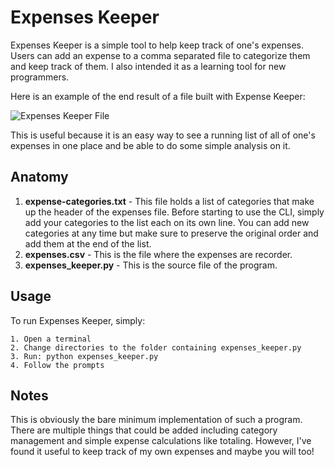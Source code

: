 # Expenses Keeper

Expenses Keeper is a simple tool to help keep track of one's expenses. Users can add an expense to a comma separated file to categorize them and keep track of them. I also intended it as a learning tool for new programmers.

Here is an example of the end result of a file built with Expense Keeper:

![Expenses Keeper File](/home/jared/Projects/expenses-keeper/expenses-file-screenshot.png?raw=True)

This is useful because it is an easy way to see a running list of all of one's expenses in one place and be able to do some simple analysis on it.

## Anatomy

1. __expense-categories.txt__ - This file holds a list of categories that make up the header of the expenses file. Before starting to use the CLI, simply add your categories to the list each on its own line. You can add new categories at any time but make sure to preserve the original order and add them at the end of the list.
2. __expenses.csv__ - This is the file where the expenses are recorder.
3. __expenses_keeper.py__ - This is the source file of the program.

## Usage

To run Expenses Keeper, simply:

```
1. Open a terminal
2. Change directories to the folder containing expenses_keeper.py
3. Run: python expenses_keeper.py
4. Follow the prompts
```

## Notes

This is obviously the bare minimum implementation of such a program. There are multiple things that could be added including category management and simple expense calculations like totaling. However, I've found it useful to keep track of my own expenses and maybe you will too!

